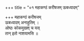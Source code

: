+++
title = "०१ महाकण्ठं करीषजम् ऊबध्यादम्"

+++
महाकण्ठं करीषजम्  
ऊबध्यादम् अनाहुतिम् ।  
ओष्ठः कोकमुखश् च यस्  
तान् इतो नाशयामसि ॥